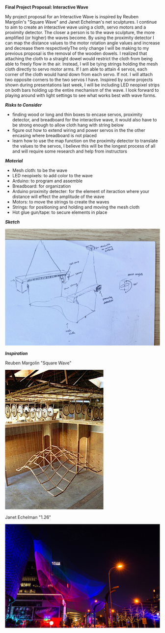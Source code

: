 **Final Project Proposal: Interactive Wave**

My project proposal for an Interactive Wave is inspired by Reuben Margolin's "Square Wave" and Janet Echelman's net sculptures. I continue to aim to create an interactive wave using a cloth, servo motors and a proximity detector. The closer a person is to the wave sculpture, the more amplified (or higher) the waves become. By using the proximity detector I can map the distance values to the motor rotation angle values and increase and decrease them respectivelyThe only change I will be making to my previous proposal is the removal of the wooden dowels. I realized that attaching the cloth to a straight dowel would restrict the cloth from being able to freely flow in the air. Instead, I will be tying strings holding the mesh cloth directly to servo motor arms. If I am able to attain 4 servos, each corner of the cloth would hand down from each servo. If not. I will attach two opposite corners to the two servos I have. Inspired by some projects shown during presentations last week, I will be including LED neopixel strips on both bars holding up the entire mechanism of the wave. I look forward to playing around with light settings to see what works best with wave forms. 

***Risks to Consider***
- finding wood or long and thin boxes to encase servos, proximity detector, and breadboard for the interactive wave, it would also have to be strong enough to allow cloth hang with string below 
- figure out how to extend wiring and power servos in the the other encasing where breadboard is not placed 
- learn how to use the map function on the proximity detector to translate the values to the servos, I believe this will be the longest process of all and will require some research and help from instructors

***Material***

- Mesh cloth: to be the wave
- LED neopixels: to add color to the wave
- Arduino: to program and assemble 
- Breadboard: for organization 
- Arduino proximity detecter: for the element of iteraction where your distance will effect the amplitude of the wave
- Motors: to move the strings to create the waves
- Strings: for positioning and holding and moving the mesh cloth
- Hot glue gun/tape: to secure elements in place

***Sketch***

![](sketch.jpeg)

***Inspiration***

Reuben Margolin "Square Wave" 

![](margolin.jpg)

Janet Echelman "1.26" 

![](echelman.jpg)


